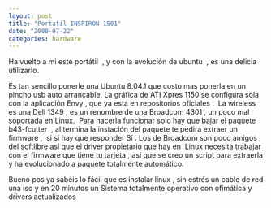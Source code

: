 ```yaml
---
layout: post
title: "Portatil INSPIRON 1501"
date: "2008-07-22"
categories: hardware
---
```


Ha vuelto a mi este portátil  , y con la evolución de ubuntu  , es una delicia utilizarlo.

Es tan sencillo ponerle una Ubuntu 8.04.1 que costo mas ponerla en un pincho usb auto arrancable. La gráfica de ATI Xpres 1150 se configura sola con la aplicación Envy , que ya esta en repositorios oficiales .  La wireless es una Dell 1349 , es un renombre de una Broadcom 4301 , un poco mal soportada en Linux.  Para hacerla funcionar solo hay que bajar el paquete b43-fcutter  , al termina la instación del paquete te pedira extraer un firmware ,  si si hay que responder Sí . Los de Broadcom son poco amigos del softlibre así que el driver propietario que hay en  Linux necesita trabajar con el firmware que tiene tu tarjeta , así que se creo un script para extraerla y ha evolucionado a paquete totalmente automático.

Bueno pos ya sabéis lo fácil que es instalar linux , sin estrés un cable de red una iso y en 20 minutos un Sistema totalmente operativo con ofimática y drivers actualizados
